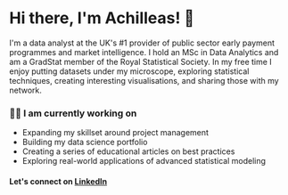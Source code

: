 # Hi there, I'm Achilleas! 👋

I'm a data analyst at the UK's #1 provider of public sector early payment programmes and market intelligence. I hold an MSc in Data Analytics and am a GradStat member of the Royal Statistical Society. In my free time I enjoy putting datasets under my microscope, exploring statistical techniques, creating interesting visualisations, and sharing those with my network.

### 🐱‍💻 I am currently working on

- Expanding my skillset around project management
- Building my data science portfolio
- Creating a series of educational articles on best practices
- Exploring real-world applications of advanced statistical modeling

#### Let's connect on [LinkedIn](https://www.linkedin.com/in/achilleas-kouventaras/)
